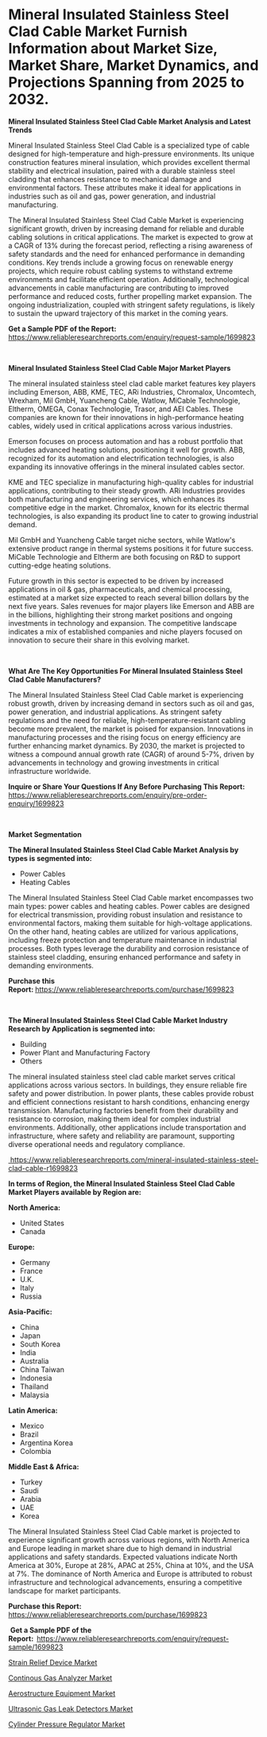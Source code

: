 <p><h1>Mineral Insulated Stainless Steel Clad Cable Market Furnish Information about Market Size, Market Share, Market Dynamics, and Projections Spanning from 2025 to 2032.</h1></p><p><strong>Mineral Insulated Stainless Steel Clad Cable Market Analysis and Latest Trends</strong></p>
<p><p>Mineral Insulated Stainless Steel Clad Cable is a specialized type of cable designed for high-temperature and high-pressure environments. Its unique construction features mineral insulation, which provides excellent thermal stability and electrical insulation, paired with a durable stainless steel cladding that enhances resistance to mechanical damage and environmental factors. These attributes make it ideal for applications in industries such as oil and gas, power generation, and industrial manufacturing.</p><p>The Mineral Insulated Stainless Steel Clad Cable Market is experiencing significant growth, driven by increasing demand for reliable and durable cabling solutions in critical applications. The market is expected to grow at a CAGR of 13% during the forecast period, reflecting a rising awareness of safety standards and the need for enhanced performance in demanding conditions. Key trends include a growing focus on renewable energy projects, which require robust cabling systems to withstand extreme environments and facilitate efficient operation. Additionally, technological advancements in cable manufacturing are contributing to improved performance and reduced costs, further propelling market expansion. The ongoing industrialization, coupled with stringent safety regulations, is likely to sustain the upward trajectory of this market in the coming years.</p></p>
<p><strong>Get a Sample PDF of the Report:&nbsp;</strong> <a href="https://www.reliableresearchreports.com/enquiry/request-sample/1699823?utm_campaign=2286&utm_medium=2&utm_source=Github&utm_content=ia&utm_term=27032025&utm_id=mineral-insulated-stainless-steel-clad-cable">https://www.reliableresearchreports.com/enquiry/request-sample/1699823</a></p>
<p>&nbsp;</p>
<p><strong>Mineral Insulated Stainless Steel Clad Cable Major Market Players</strong></p>
<p><p>The mineral insulated stainless steel clad cable market features key players including Emerson, ABB, KME, TEC, ARi Industries, Chromalox, Uncomtech, Wrexham, Mil GmbH, Yuancheng Cable, Watlow, MiCable Technologie, Eltherm, OMEGA, Conax Technologie, Trasor, and AEI Cables. These companies are known for their innovations in high-performance heating cables, widely used in critical applications across various industries.</p><p>Emerson focuses on process automation and has a robust portfolio that includes advanced heating solutions, positioning it well for growth. ABB, recognized for its automation and electrification technologies, is also expanding its innovative offerings in the mineral insulated cables sector.</p><p>KME and TEC specialize in manufacturing high-quality cables for industrial applications, contributing to their steady growth. ARi Industries provides both manufacturing and engineering services, which enhances its competitive edge in the market. Chromalox, known for its electric thermal technologies, is also expanding its product line to cater to growing industrial demand.</p><p>Mil GmbH and Yuancheng Cable target niche sectors, while Watlow's extensive product range in thermal systems positions it for future success. MiCable Technologie and Eltherm are both focusing on R&D to support cutting-edge heating solutions.</p><p>Future growth in this sector is expected to be driven by increased applications in oil & gas, pharmaceuticals, and chemical processing, estimated at a market size expected to reach several billion dollars by the next five years. Sales revenues for major players like Emerson and ABB are in the billions, highlighting their strong market positions and ongoing investments in technology and expansion. The competitive landscape indicates a mix of established companies and niche players focused on innovation to secure their share in this evolving market.</p></p>
<p>&nbsp;</p>
<p><strong>What Are The Key Opportunities For Mineral Insulated Stainless Steel Clad Cable Manufacturers?</strong></p>
<p><p>The Mineral Insulated Stainless Steel Clad Cable market is experiencing robust growth, driven by increasing demand in sectors such as oil and gas, power generation, and industrial applications. As stringent safety regulations and the need for reliable, high-temperature-resistant cabling become more prevalent, the market is poised for expansion. Innovations in manufacturing processes and the rising focus on energy efficiency are further enhancing market dynamics. By 2030, the market is projected to witness a compound annual growth rate (CAGR) of around 5-7%, driven by advancements in technology and growing investments in critical infrastructure worldwide.</p></p>
<p><strong>Inquire or Share Your Questions If Any Before Purchasing This Report:</strong> <a href="https://www.reliableresearchreports.com/enquiry/pre-order-enquiry/1699823?utm_campaign=2286&utm_medium=2&utm_source=Github&utm_content=ia&utm_term=27032025&utm_id=mineral-insulated-stainless-steel-clad-cable">https://www.reliableresearchreports.com/enquiry/pre-order-enquiry/1699823</a></p>
<p>&nbsp;</p>
<p><strong>Market Segmentation</strong></p>
<p><strong>The Mineral Insulated Stainless Steel Clad Cable Market Analysis by types is segmented into:</strong></p>
<p><ul><li>Power Cables</li><li>Heating Cables</li></ul></p>
<p><p>The Mineral Insulated Stainless Steel Clad Cable market encompasses two main types: power cables and heating cables. Power cables are designed for electrical transmission, providing robust insulation and resistance to environmental factors, making them suitable for high-voltage applications. On the other hand, heating cables are utilized for various applications, including freeze protection and temperature maintenance in industrial processes. Both types leverage the durability and corrosion resistance of stainless steel cladding, ensuring enhanced performance and safety in demanding environments.</p></p>
<p><strong>Purchase this Report:&nbsp;</strong><a href="https://www.reliableresearchreports.com/purchase/1699823?utm_campaign=2286&utm_medium=2&utm_source=Github&utm_content=ia&utm_term=27032025&utm_id=mineral-insulated-stainless-steel-clad-cable">https://www.reliableresearchreports.com/purchase/1699823</a></p>
<p>&nbsp;</p>
<p><strong>The Mineral Insulated Stainless Steel Clad Cable Market Industry Research by Application is segmented into:</strong></p>
<p><ul><li>Building</li><li>Power Plant and Manufacturing Factory</li><li>Others</li></ul></p>
<p><p>The mineral insulated stainless steel clad cable market serves critical applications across various sectors. In buildings, they ensure reliable fire safety and power distribution. In power plants, these cables provide robust and efficient connections resistant to harsh conditions, enhancing energy transmission. Manufacturing factories benefit from their durability and resistance to corrosion, making them ideal for complex industrial environments. Additionally, other applications include transportation and infrastructure, where safety and reliability are paramount, supporting diverse operational needs and regulatory compliance.</p></p>
<p><a href="https://www.reliableresearchreports.com/mineral-insulated-stainless-steel-clad-cable-r1699823?utm_campaign=2286&utm_medium=2&utm_source=Github&utm_content=ia&utm_term=27032025&utm_id=mineral-insulated-stainless-steel-clad-cable">&nbsp;https://www.reliableresearchreports.com/mineral-insulated-stainless-steel-clad-cable-r1699823</a></p>
<p><strong>In terms of Region, the Mineral Insulated Stainless Steel Clad Cable Market Players available by Region are:</strong></p>
<p>
    <p> <strong> North America: </strong>
        <ul>
            <li>United States</li>
            <li>Canada</li>
        </ul>
        </p> 
    <p> <strong> Europe: </strong>
        <ul>
            <li>Germany</li>
            <li>France</li>
            <li>U.K.</li>
            <li>Italy</li>
            <li>Russia</li>
        </ul>
        </p> 
    <p> <strong> Asia-Pacific: </strong>
        <ul>
            <li>China</li>
            <li>Japan</li>
            <li>South Korea</li>
            <li>India</li>
            <li>Australia</li>
            <li>China Taiwan</li>
            <li>Indonesia</li>
            <li>Thailand</li>
            <li>Malaysia</li>
        </ul>
        </p> 
    <p> <strong> Latin America: </strong>
        <ul>
            <li>Mexico</li>
            <li>Brazil</li>
            <li>Argentina Korea</li>
            <li>Colombia</li>
        </ul>
        </p> 
    <p> <strong> Middle East & Africa: </strong>
        <ul>
            <li>Turkey</li>
            <li>Saudi</li>
            <li>Arabia</li>
            <li>UAE</li>
            <li>Korea</li>
        </ul>
    </p>
    </p>
<p><p>The Mineral Insulated Stainless Steel Clad Cable market is projected to experience significant growth across various regions, with North America and Europe leading in market share due to high demand in industrial applications and safety standards. Expected valuations indicate North America at 30%, Europe at 28%, APAC at 25%, China at 10%, and the USA at 7%. The dominance of North America and Europe is attributed to robust infrastructure and technological advancements, ensuring a competitive landscape for market participants.</p></p>
<p><strong>Purchase this Report: </strong><a href="https://www.reliableresearchreports.com/purchase/1699823?utm_campaign=2286&utm_medium=2&utm_source=Github&utm_content=ia&utm_term=27032025&utm_id=mineral-insulated-stainless-steel-clad-cable">https://www.reliableresearchreports.com/purchase/1699823</a></p>
<p>&nbsp;<strong>Get a Sample PDF of the Report:&nbsp;&nbsp;</strong><a href="https://www.reliableresearchreports.com/enquiry/request-sample/1699823?utm_campaign=2286&utm_medium=2&utm_source=Github&utm_content=ia&utm_term=27032025&utm_id=mineral-insulated-stainless-steel-clad-cable">https://www.reliableresearchreports.com/enquiry/request-sample/1699823</a></p>
<p><strong></strong></p>
<p><p><a href="https://www.linkedin.com/pulse/significant-growth-anticipated-strain-relief-device-market-gh59e?utm_campaign=2286&utm_medium=2&utm_source=Github&utm_content=ia&utm_term=27032025&utm_id=mineral-insulated-stainless-steel-clad-cable">Strain Relief Device Market</a></p><p><a href="https://github.com/alablisepah/Market-Research-Report-List-1/blob/main/continous-gas-analyzer-market.md?utm_campaign=2286&utm_medium=2&utm_source=Github&utm_content=ia&utm_term=27032025&utm_id=mineral-insulated-stainless-steel-clad-cable">Continous Gas Analyzer Market</a></p><p><a href="https://www.linkedin.com/pulse/regional-segment-trends-aerostructure-equipment-market-2025-o2ore?utm_campaign=2286&utm_medium=2&utm_source=Github&utm_content=ia&utm_term=27032025&utm_id=mineral-insulated-stainless-steel-clad-cable">Aerostructure Equipment Market</a></p><p><a href="https://www.linkedin.com/pulse/global-perspectives-ultrasonic-gas-leak-detectors-market-2oqpe?utm_campaign=2286&utm_medium=2&utm_source=Github&utm_content=ia&utm_term=27032025&utm_id=mineral-insulated-stainless-steel-clad-cable">Ultrasonic Gas Leak Detectors Market</a></p><p><a href="https://github.com/keeniielokl/Market-Research-Report-List-1/blob/main/cylinder-pressure-regulator-market.md?utm_campaign=2286&utm_medium=2&utm_source=Github&utm_content=ia&utm_term=27032025&utm_id=mineral-insulated-stainless-steel-clad-cable">Cylinder Pressure Regulator Market</a></p></p>